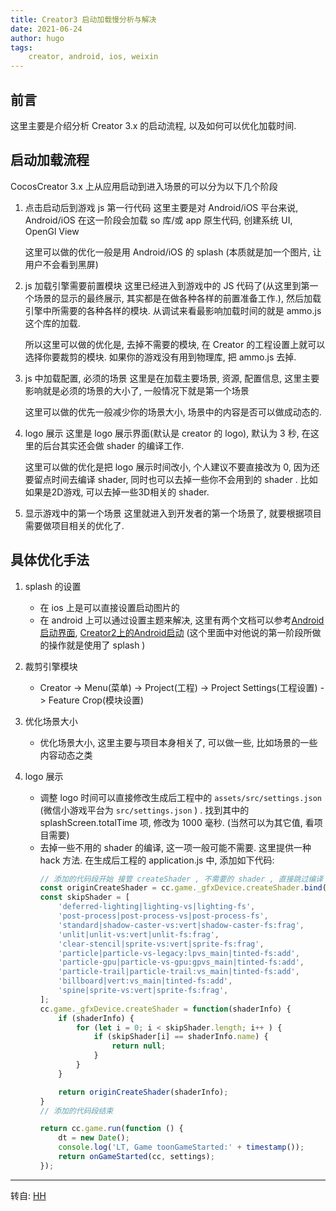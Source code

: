 ```yaml
---
title: Creator3 启动加载慢分析与解决
date: 2021-06-24
author: hugo
tags:
    creator, android, ios, weixin
---
```


## 前言

这里主要是介绍分析 Creator 3.x 的启动流程, 以及如何可以优化加载时间.

## 启动加载流程

CocosCreator 3.x 上从应用启动到进入场景的可以分为以下几个阶段

1. 点击启动后到游戏 js 第一行代码
    这里主要是对 Android/iOS 平台来说, Android/iOS 在这一阶段会加载 so 库/或 app 原生代码, 创建系统 UI, OpenGl View

    这里可以做的优化一般是用 Android/iOS 的 splash (本质就是加一个图片, 让用户不会看到黑屏)

1. js 加载引擎需要前置模块
    这里已经进入到游戏中的 JS 代码了(从这里到第一个场景的显示的最终展示, 其实都是在做各种各样的前置准备工作.), 然后加载引擎中所需要的各种各样的模块. 从调试来看最影响加载时间的就是 ammo.js 这个库的加载.

    所以这里可以做的优化是, 去掉不需要的模块, 在 Creator 的工程设置上就可以选择你要裁剪的模块. 如果你的游戏没有用到物理库, 把 ammo.js 去掉.

1. js 中加载配置, 必须的场景
    这里是在加载主要场景, 资源, 配置信息, 这里主要影响就是必须的场景的大小了, 一般情况下就是第一个场景

    这里可以做的优先一般减少你的场景大小, 场景中的内容是否可以做成动态的.

1. logo 展示
    这里是 logo 展示界面(默认是 creator 的 logo), 默认为 3 秒, 在这里的后台其实还会做 shader 的编译工作.
    
    这里可以做的优化是把 logo 展示时间改小, 个人建议不要直接改为 0, 因为还要留点时间去编译 shader, 同时也可以去掉一些你不会用到的 shader . 比如如果是2D游戏, 可以去掉一些3D相关的 shader.

1. 显示游戏中的第一个场景
    这里就进入到开发者的第一个场景了, 就要根据项目需要做项目相关的优化了.


## 具体优化手法

1. splash 的设置
    * 在 ios 上是可以直接设置启动图片的
    * 在 android 上可以通过设置主题来解决, 这里有两个文档可以参考[Android启动界面][1], [Creator2上的Android启动][2] (这个里面中对他说的第一阶段所做的操作就是使用了 splash )

1. 裁剪引擎模块
    * Creator -> Menu(菜单) -> Project(工程) -> Project Settings(工程设置) -> Feature Crop(模块设置)

1. 优化场景大小
    * 优化场景大小, 这里主要与项目本身相关了, 可以做一些, 比如场景的一些内容动态之类

1. logo 展示
    * 调整 logo 时间可以直接修改生成后工程中的 `assets/src/settings.json` (微信小游戏平台为 `src/settings.json` ) . 找到其中的 splashScreen.totalTime 项, 修改为 1000 毫秒. (当然可以为其它值, 看项目需要)
    * 去掉一些不用的 shader 的编译, 这一项一般可能不需要. 这里提供一种 hack 方法.
        在生成后工程的 application.js 中, 添加如下代码:
        ```js
        // 添加的代码段开始 接管 createShader , 不需要的 shader , 直接跳过编译
        const originCreateShader = cc.game._gfxDevice.createShader.bind(cc.game._gfxDevice);
        const skipShader = [
            'deferred-lighting|lighting-vs|lighting-fs',
            'post-process|post-process-vs|post-process-fs',
            'standard|shadow-caster-vs:vert|shadow-caster-fs:frag',
            'unlit|unlit-vs:vert|unlit-fs:frag',
            'clear-stencil|sprite-vs:vert|sprite-fs:frag',
            'particle|particle-vs-legacy:lpvs_main|tinted-fs:add',
            'particle-gpu|particle-vs-gpu:gpvs_main|tinted-fs:add',
            'particle-trail|particle-trail:vs_main|tinted-fs:add',
            'billboard|vert:vs_main|tinted-fs:add',
            'spine|sprite-vs:vert|sprite-fs:frag',
        ];
        cc.game._gfxDevice.createShader = function(shaderInfo) {
            if (shaderInfo) {
                for (let i = 0; i < skipShader.length; i++ ) {
                    if (skipShader[i] == shaderInfo.name) {
                        return null;
                    }
                }
            }

            return originCreateShader(shaderInfo);
        }
        // 添加的代码段结束

        return cc.game.run(function () {
            dt = new Date();
            console.log('LT, Game toonGameStarted:' + timestamp());
            return onGameStarted(cc, settings);
        });
        ```


[1]: https://www.jianshu.com/p/cea2864bb587
[2]: https://forum.cocos.org/t/cocos-creator-android-2/83154

---
转自: [HH](http://www.hugohuang.xyz/)

